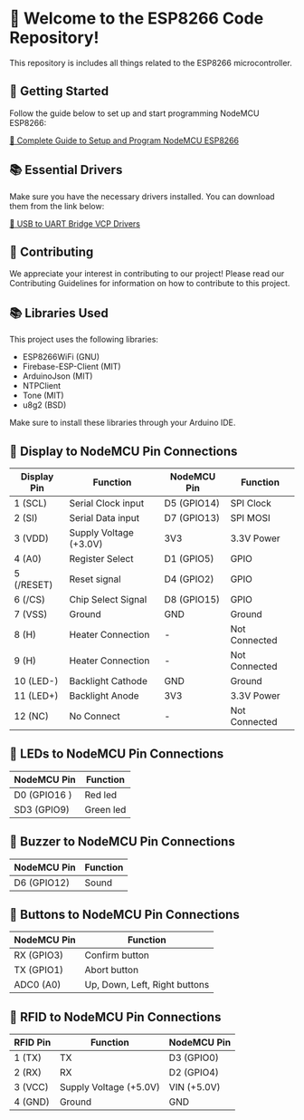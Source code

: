 # 🚀 Welcome to the ESP8266 Code Repository!

This repository is includes all things related to the ESP8266 microcontroller.

## 🎯 Getting Started

Follow the guide below to set up and start programming NodeMCU ESP8266:

[🔗 Complete Guide to Setup and Program NodeMCU ESP8266](https://www.youtube.com/watch?v=YN522_npNqs)

## 📚 Essential Drivers

Make sure you have the necessary drivers installed. You can download them from the link below:

[🔗 USB to UART Bridge VCP Drivers](https://www.silabs.com/developers/usb-to-uart-bridge-vcp-drivers?tab=downloads)

## 🤝 Contributing

We appreciate your interest in contributing to our project! Please read our Contributing Guidelines for information on how to contribute to this project.

## 📚 Libraries Used

This project uses the following libraries:

- ESP8266WiFi (GNU)
- Firebase-ESP-Client (MIT)
- ArduinoJson (MIT)
- NTPClient  
- Tone (MIT)
- u8g2 (BSD)

Make sure to install these libraries through your Arduino IDE.

## 📌 Display to NodeMCU Pin Connections

| Display Pin | Function              | NodeMCU Pin | Function       |
|-------------|-----------------------|-------------|----------------|
| 1 (SCL)     | Serial Clock input    | D5 (GPIO14) | SPI Clock      |
| 2 (SI)      | Serial Data input     | D7 (GPIO13) | SPI MOSI       |
| 3 (VDD)     | Supply Voltage (+3.0V)| 3V3         | 3.3V Power     |
| 4 (A0)      | Register Select       | D1 (GPIO5)  | GPIO           |
| 5 (/RESET)  | Reset signal          | D4 (GPIO2)  | GPIO           |
| 6 (/CS)     | Chip Select Signal    | D8 (GPIO15) | GPIO           |
| 7 (VSS)     | Ground                | GND         | Ground         |
| 8 (H)       | Heater Connection     | -           | Not Connected  |
| 9 (H)       | Heater Connection     | -           | Not Connected  |
| 10 (LED-)   | Backlight Cathode     | GND         | Ground         |
| 11 (LED+)   | Backlight Anode       | 3V3         | 3.3V Power     |
| 12 (NC)     | No Connect            | -           | Not Connected  |

## 📌 LEDs to NodeMCU Pin Connections

| NodeMCU Pin | Function       |
|-------------|----------------|
| D0 (GPIO16 )| Red led        |
| SD3 (GPIO9) | Green led      |

## 📌 Buzzer to NodeMCU Pin Connections

| NodeMCU Pin | Function       |
|-------------|----------------|
| D6 (GPIO12) | Sound          |

## 📌 Buttons to NodeMCU Pin Connections

| NodeMCU Pin | Function       |
|-------------|----------------|
| RX (GPIO3)  | Confirm button |
| TX (GPIO1)  | Abort button   |
| ADC0 (A0)   | Up, Down, Left, Right buttons |

## 📌 RFID to NodeMCU Pin Connections

| RFID Pin    | Function              | NodeMCU Pin |
|-------------|-----------------------|-------------|
| 1 (TX)      | TX                    | D3 (GPIO0)|
| 2 (RX)      | RX                    | D2 (GPIO4) |
| 3 (VCC)     | Supply Voltage (+5.0V)| VIN (+5.0V) |
| 4 (GND)     | Ground                | GND         |

